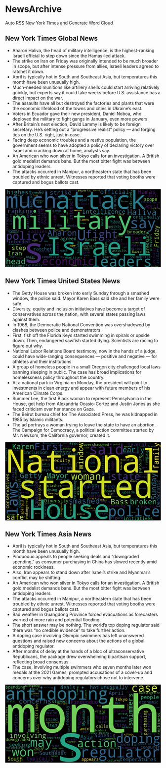 # NewsArchive
Auto RSS New York Times and Generate Word Cloud

## New York Times Global News
* Aharon Haliva, the head of military intelligence, is the highest-ranking Israeli official to step down since the Hamas-led attack.
* The strike on Iran on Friday was originally intended to be much broader in scope, but after intense pressure from allies, Israeli leaders agreed to ratchet it down.
* April is typically hot in South and Southeast Asia, but temperatures this month have been unusually high.
* Much-needed munitions like artillery shells could start arriving relatively quickly, but experts say it could take weeks before U.S. assistance has a direct impact on the war.
* The assaults have all but destroyed the factories and plants that were the economic lifeblood of the towns and cities in Ukraine’s east.
* Voters in Ecuador gave their new president, Daniel Noboa, who deployed the military to fight gangs in January, even more powers.
* After Britain’s next election, David Lammy is likely to be foreign secretary. He’s setting out a “progressive realist” policy — and forging ties on the U.S. right, just in case.
* Facing deep economic troubles and a restive population, the government seems to have adopted a policy of declaring victory over Israel and cracking down at home, analysts say.
* An American who won silver in Tokyo calls for an investigation. A British gold medalist demands bans. But the most bitter fight was between antidoping leaders.
* The attacks occurred in Manipur, a northeastern state that has been troubled by ethnic unrest. Witnesses reported that voting booths were captured and bogus ballots cast.

![Global](./global.png)
## New York Times United States News
* The Getty House was broken into early Sunday through a smashed window, the police said. Mayor Karen Bass said she and her family were safe.
* Diversity, equity and inclusion initiatives have become a target of conservatives across the nation, with several states passing laws against them.
* In 1968, the Democratic National Convention was overshadowed by clashes between police and demonstrators.
* First, fish off the Florida Keys started swimming in spirals or upside down. Then, endangered sawfish started dying. Scientists are racing to figure out why.
* National Labor Relations Board testimony, now in the hands of a judge, could have wide-ranging consequences — positive and negative — for athletes and their institutions.
* A group of homeless people in a small Oregon city challenged local laws banning sleeping in public. The case has broad implications for homelessness policy throughout the country.
* At a national park in Virginia on Monday, the president will point to investments in clean energy and appear with future members of his American Climate Corps.
* Summer Lee, the first Black woman to represent Pennsylvania in the House, got help from Alexandria Ocasio-Cortez and Justin Jones as she faced criticism over her stance on Gaza.
* The Beirut bureau chief for The Associated Press, he was kidnapped in 1985 by Islamic militants.
* The ad portrays a woman trying to leave the state to have an abortion. The Campaign for Democracy, a political action committee started by Mr. Newsom, the California governor, created it.

![US](./usnews.png)
## New York Times Asia News
* April is typically hot in South and Southeast Asia, but temperatures this month have been unusually high.
* Pinduoduo appeals to people seeking deals and “downgraded spending,” as consumer purchasing in China has slowed recently amid economic rockiness.
* Also, Iran appears to stand down after Israel’s strike and Myanmar’s conflict may be shifting.
* An American who won silver in Tokyo calls for an investigation. A British gold medalist demands bans. But the most bitter fight was between antidoping leaders.
* The attacks occurred in Manipur, a northeastern state that has been troubled by ethnic unrest. Witnesses reported that voting booths were captured and bogus ballots cast.
* Bad weather in Guangdong Province forced evacuations as forecasters warned of more rain and potential flooding.
* The short answer may be nothing. The world’s top doping regulator said there was “no credible evidence” to take further action.
* A doping case involving Olympic swimmers has left unanswered questions and raised new concerns about the actions of a global antidoping regulator.
* After months of delay at the hands of a bloc of ultraconservative Republicans, the package drew overwhelming bipartisan support, reflecting broad consensus.
* The case, involving multiple swimmers who seven months later won medals at the 2021 Games, prompted accusations of a cover-up and concerns over why antidoping regulators chose not to intervene.

![Asian](./asian.png)
